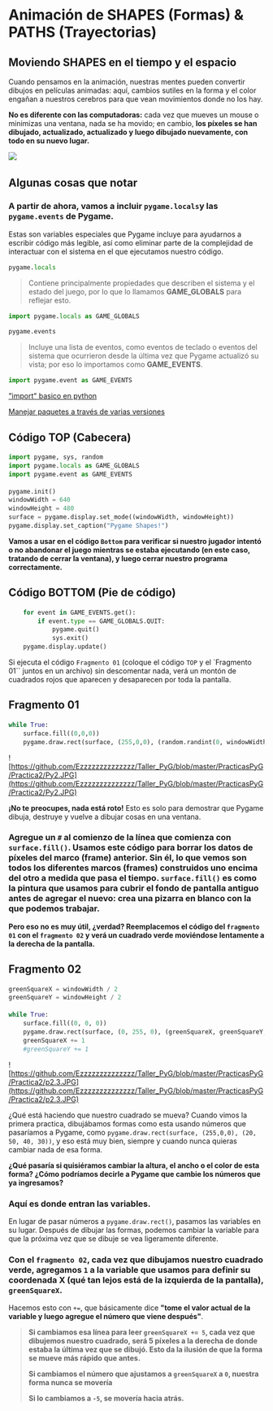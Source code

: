 # Animación de SHAPES (Formas) & PATHS (Trayectorias)

## Moviendo SHAPES en el tiempo y el espacio

Cuando pensamos en la animación, nuestras mentes pueden convertir dibujos en películas animadas: aquí, cambios sutiles en la forma y el color engañan a nuestros cerebros para que vean movimientos donde no los hay. 

**No es diferente con las computadoras:** cada vez que mueves un mouse o minimizas una ventana, nada se ha movido; en cambio, **los píxeles se han dibujado, actualizado, actualizado y luego dibujado nuevamente, con todo en su nuevo lugar.**

![](https://media.giphy.com/media/YTEAn0boXGmY0/giphy.gif)

## Algunas cosas que notar
### A partir de ahora, vamos a incluir `pygame.locals`y las `pygame.events` de Pygame. 
Estas son variables especiales que Pygame incluye para ayudarnos a escribir código más legible, así como eliminar parte de la complejidad de interactuar con el sistema en el que ejecutamos nuestro código.

```python
pygame.locals
``` 
>Contiene principalmente propiedades que describen el sistema y el estado del juego, por lo que lo llamamos **GAME_GLOBALS** para reflejar esto.
```python
import pygame.locals as GAME_GLOBALS
```
> 
```python 
pygame.events
``` 
>Incluye una lista de eventos, como eventos de teclado o eventos del sistema que ocurrieron desde la última vez que Pygame actualizó su vista; por eso lo importamos como **GAME_EVENTS**.

```python
import pygame.event as GAME_EVENTS
```
["ìmport" basico en python](https://realpython.com/python-import/#basic-python-import)

[Manejar paquetes a través de varias versiones](https://realpython.com/python-import/#handle-packages-across-python-versions)

## Código TOP (Cabecera)
```python
import pygame, sys, random
import pygame.locals as GAME_GLOBALS
import pygame.event as GAME_EVENTS

pygame.init()
windowWidth = 640
windowHeight = 480
surface = pygame.display.set_mode((windowWidth, windowHeight))
pygame.display.set_caption("Pygame Shapes!")
```
**Vamos a usar en el código `Bottom` para verificar si nuestro jugador intentó o no abandonar el juego mientras se estaba ejecutando (en este caso, tratando de cerrar la ventana), y luego cerrar nuestro programa correctamente.**

## Código BOTTOM (Pie de código)
```python
	for event in GAME_EVENTS.get():
	    if event.type == GAME_GLOBALS.QUIT:
	        pygame.quit()
	        sys.exit()
	pygame.display.update()
```
Si ejecuta el código `Fragmento 01` (coloque el código `TOP` y el `Fragmento 01``  juntos en un archivo)  sin descomentar nada, verá un montón de cuadrados rojos que aparecen y desaparecen por toda la pantalla.

## Fragmento 01
```python
while True:
    surface.fill((0,0,0))
    pygame.draw.rect(surface, (255,0,0), (random.randint(0, windowWidth), random.randint(0, windowHeight), 10, 10))
```

![https://github.com/Ezzzzzzzzzzzzzz/Taller_PyG/blob/master/PracticasPyG/Practica2/Py2.JPG](https://github.com/Ezzzzzzzzzzzzzz/Taller_PyG/blob/master/PracticasPyG/Practica2/Py2.JPG)

**¡No te preocupes, nada está roto!** Esto es solo para demostrar que Pygame dibuja, destruye y vuelve a dibujar cosas en una ventana. 

### **Agregue un `#`** al comienzo de la línea que comienza con `surface.fill()`. Usamos este código para borrar los datos de píxeles del marco (frame) anterior. Sin él, lo que vemos son todos los diferentes marcos (frames) construidos uno encima del otro a medida que pasa el tiempo. `surface.fill()` es como la pintura que usamos para cubrir el fondo de pantalla antiguo antes de agregar el nuevo: crea una pizarra en blanco con la que podemos trabajar.

**Pero eso no es muy útil, ¿verdad? Reemplacemos el código del `fragmento 01` con el `fragmento 02` y verá un cuadrado verde moviéndose lentamente a la derecha de la pantalla.**

## Fragmento 02
```python
greenSquareX = windowWidth / 2
greenSquareY = windowHeight / 2

while True:
    surface.fill((0, 0, 0))
    pygame.draw.rect(surface, (0, 255, 0), (greenSquareX, greenSquareY, 10, 10))
    greenSquareX += 1
    #greenSquareY += 1
```

![https://github.com/Ezzzzzzzzzzzzzz/Taller_PyG/blob/master/PracticasPyG/Practica2/p2.3.JPG](https://github.com/Ezzzzzzzzzzzzzz/Taller_PyG/blob/master/PracticasPyG/Practica2/p2.3.JPG)

¿Qué está haciendo que nuestro cuadrado se mueva? Cuando vimos la primera practica, dibujábamos formas como esta usando números que pasaríamos a Pygame, como `pygame.draw.rect(surface, (255,0,0), (20, 50, 40, 30))`, y eso está muy bien, siempre y cuando nunca quieras cambiar nada de esa forma.

**¿Qué pasaría si quisiéramos cambiar la altura, el ancho o el color de esta forma? ¿Cómo podríamos decirle a Pygame que cambie los números que ya ingresamos?** 

### Aquí es donde entran las variables. 

En lugar de pasar números a `pygame.draw.rect()`, pasamos las variables en su lugar. Después de dibujar las formas, podemos cambiar la variable para que la próxima vez que se dibuje se vea ligeramente diferente.

### Con el `fragmento 02`, cada vez que dibujamos nuestro cuadrado verde, agregamos `1` a la variable que usamos para definir su coordenada X (qué tan lejos está de la izquierda de la pantalla), `greenSquareX`. 

Hacemos esto con `+=`, que básicamente dice **"tome el valor actual de la variable y luego agregue el número que viene después"**.

>**Si cambiamos esa línea para leer `greenSquareX += 5`, cada vez que dibujemos nuestro cuadrado, será 5 píxeles a la derecha de donde estaba la última vez que se dibujó. Esto da la ilusión de que la forma se mueve más rápido que antes.** 
>
>**Si cambiamos el número que ajustamos a `greenSquareX` a `0`, nuestra forma nunca se movería** 
>
>**Si lo cambiamos a `-5`, se movería hacia atrás.**



<!--stackedit_data:
eyJoaXN0b3J5IjpbMTU1MTA1MzU3NCwzMjI2NTcxODksLTIwNz
g3Mzk4MjEsNzQwODU2Mzk4LDExNDM5NzQyMiwxNzA0NzQwMDU4
LC0xNjg1MzA4MTIwLC0xNTU4NDkzMjMyLDM4ODkzNTEzLC0xMD
MyMTAxNDMsMTQ1OTgxMDc2MywxMDQ3ODIzMjA1LC03MTA0NzY0
MjQsNzIwMDk3NjA1LDIwNTkyMDM0MjcsLTc0NTY2NjksMTkyNT
UxNjg4MSwtMTk2MDAxMTYyNywtMTkzODIwNzUxOSwxNTY2NTkz
NDddfQ==
-->
